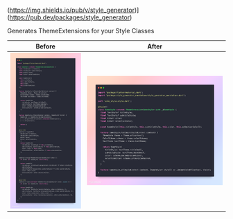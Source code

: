 (https://img.shields.io/pub/v/style_generator)](https://pub.dev/packages/style_generator)

Generates ThemeExtensions for your Style Classes


| Before                                                                               | After                                                                              |
| ------------------------------------------------------------------------------------ |------------------------------------------------------------------------------------|
| ![before](https://github.com/YukiAttano/style_generator/blob/main/assets/before.png) | ![after](https://github.com/YukiAttano/style_generator/blob/main/assets/after.png) |

